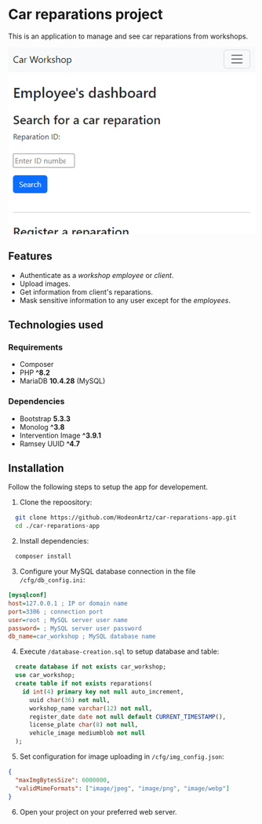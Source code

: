 # Car reparations project

This is an application to manage and see car reparations from workshops.

![thumbnail](thumbnail.png)

## Features

- Authenticate as a _workshop employee_ or _client_.
- Upload images.
- Get information from client's reparations.
- Mask sensitive information to any user except for the _employees_.

## Technologies used

### Requirements

- Composer
- PHP **^8.2**
- MariaDB **10.4.28** (MySQL)

### Dependencies

- Bootstrap **5.3.3**
- Monolog **^3.8**
- Intervention Image **^3.9.1**
- Ramsey UUID **^4.7**

## Installation

Follow the following steps to setup the app for developement.

1. Clone the repoository:

```bash
  git clone https://github.com/HodeonArtz/car-reparations-app.git
  cd ./car-reparations-app
```

2. Install dependencies:

```bash
  composer install
```

3. Configure your MySQL database connection in the file `/cfg/db_config.ini`:

```ini
[mysqlconf]
host=127.0.0.1 ; IP or domain name
port=3306 ; connection port
user=root ; MySQL server user name
password= ; MySQL server user password
db_name=car_workshop ; MySQL database name
```

4. Execute `/database-creation.sql` to setup database and table:

```sql
  create database if not exists car_workshop;
  use car_workshop;
  create table if not exists reparations(
    id int(4) primary key not null auto_increment,
      uuid char(36) not null,
      workshop_name varchar(12) not null,
      register_date date not null default CURRENT_TIMESTAMP(),
      license_plate char(8) not null,
      vehicle_image mediumblob not null
  );
```

5. Set configuration for image uploading in `/cfg/img_config.json`:

```json
{
  "maxImgBytesSize": 6000000,
  "validMimeFormats": ["image/jpeg", "image/png", "image/webp"]
}
```

6. Open your project on your preferred web server.
